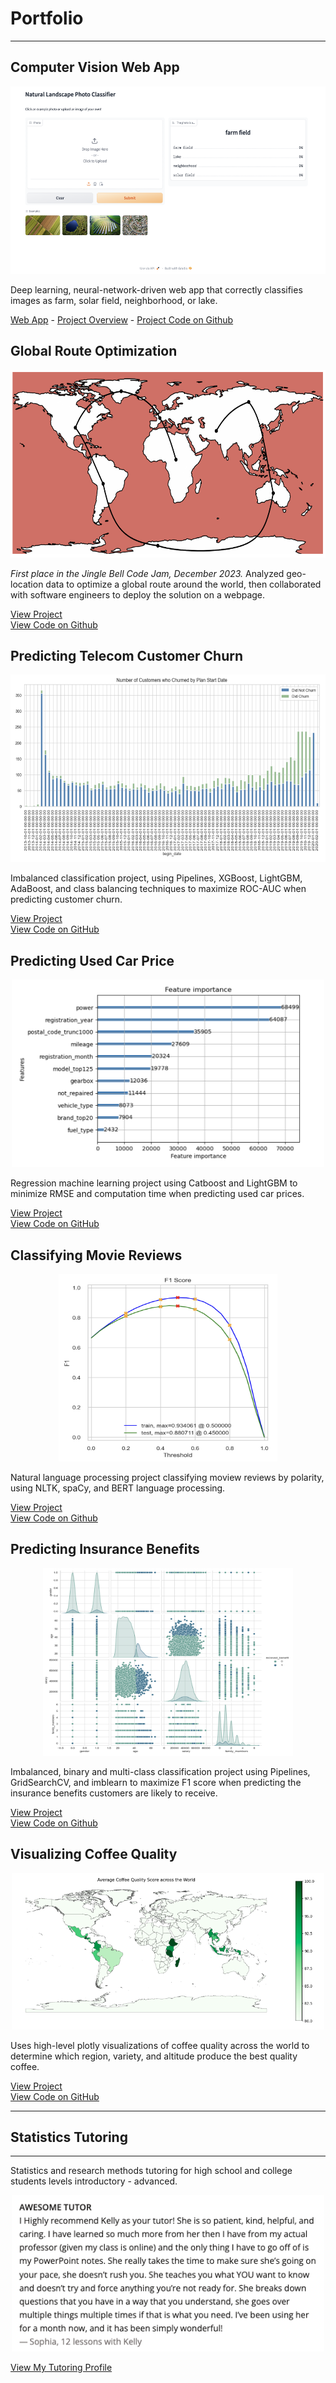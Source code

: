 # Portfolio
---

## Computer Vision Web App

<p align="center">
  <img src="/images/landscape-classifier/web-app-screenshot.png?raw=true" 
  width="600"
  height="300"
  alt="Image of a Natural Landscape Classifier Web App">
</p>
 
 Deep learning, neural-network-driven web app that correctly classifies images as farm, solar field, neighborhood, or lake.  

[Web App](https://kellyshreeve-landscape-image-classifier.hf.space/) - [Project Overview](https://kellyshreeve.github.io/pages/natural-landscape-classifier) - [Project Code on Github](https://github.com/kellyshreeve/natural-landscape-image-classifier)

## Global Route Optimization

<p align="center">
  <img src="/images/route-optimization/optimized-route.png?raw=true" 
  width="600"
  height="300"
  alt="Map using geo-location data to display an optimized route around the world">
</p>

*First place in the Jingle Bell Code Jam, December 2023.* Analyzed geo-location data to optimize a global route around the world, then collaborated with software engineers to deploy the solution on a webpage. 

[View Project](https://kellyshreeve.github.io/pages/global-route-optimization)  
[View Code on Github](https://github.com/skovakina/jingle-bells-jam)

## Predicting Telecom Customer Churn

<p align="center">
  <img src="/images/customer-churn/churn_over_time.png?raw=true" 
  width="600"
  height="300"
  alt="Customer churn over time">
</p>

Imbalanced classification project, using Pipelines, XGBoost, LightGBM, AdaBoost, and class balancing techniques to maximize ROC-AUC when predicting customer churn.

[View Project](https://kellyshreeve.github.io/pages/predicting-telecom-churn)  
[View Code on GitHub](https://github.com/kellyshreeve/predicting-telecom-customer-churn)

## Predicting Used Car Price

<p align="center">
  <img src="/images/important_features.png?raw=true" 
  width="500"
  height="300"
  alt="Important features LightGBM GBDT">
</p>

Regression machine learning project using Catboost and LightGBM to minimize RMSE and computation time when predicting used car prices.  

[View Project](https://kellyshreeve.github.io/pages/predicting-used-car-price)  
[View Code on GitHub](https://github.com/kellyshreeve/predicting-used-car-price)

## Classifying Movie Reviews

<p align="center">
  <img src="/images/nlp_f1.png?raw=true" 
  width="350"
  height="300"
  alt="F1 curve for nlp logistic regression">
</p>

Natural language processing project classifying moview reviews by polarity, using NLTK, spaCy, and BERT language processing.

[View Project](https://kellyshreeve.github.io/pages/classifying-reviews-nlp)  
[View Code on Github](https://github.com/kellyshreeve/categorizing-customer-reviews)

## Predicting Insurance Benefits

<p align="center">
  <img src="/images/pairplot.png?raw=true" 
  width="400"
  height="300"
  alt="Line graph of gold recovery across stages">
</p>

Imbalanced, binary and multi-class classification project using Pipelines, GridSearchCV, and imblearn to maximize F1 score when predicting the insurance benefits customers are likely to receive.  

[View Project](https://kellyshreeve.github.io/pages/predicting-insurance-benefits)  
[View Code on Github](https://github.com/kellyshreeve/predicting-insurance-benefits)

## Visualizing Coffee Quality

<p align="center">
  <img src="/images/choropleth.png?raw=true" 
  width="500"
  height="250"
  alt="Bar graph of average quality across coffee varieties">
</p>

Uses high-level plotly visualizations of coffee quality across the world to determine which region, variety, and altitude produce the best quality coffee.  

[View Project](https://kellyshreeve.github.io/pages/visualizing-coffee-quality)  
[View Code on GitHub](https://github.com/kellyshreeve/Visualizing_Coffee_Quality)

---

## Statistics Tutoring

---

Statistics and research methods tutoring for high school and college students levels introductory - advanced.

<p align="center">
  <img src="/images/review.png?raw=true" 
  width="500"
  height="250"
  alt="Statistic student's review">
</p>

[View My Tutoring Profile](https://is.gd/yFdya2)


